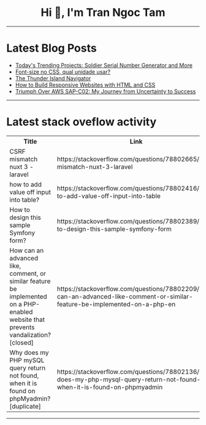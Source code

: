 <h1 align="center">Hi 👋, I'm Tran Ngoc Tam</h1>

---

# Latest Blog Posts 
<!-- BLOG-POST-LIST:START -->
- [Today&#39;s Trending Projects: Soldier Serial Number Generator and More](https://dev.to/labex/todays-trending-projects-soldier-serial-number-generator-and-more-15g6)
- [Font-size no CSS, qual unidade usar?](https://dev.to/lixeletto/font-size-no-css-qual-unidade-usar-184d)
- [The Thunder Island Navigator](https://dev.to/mlr/the-thunder-island-navigator-2j2n)
- [How to Build Responsive Websites with HTML and CSS](https://dev.to/media_geneous/how-to-build-responsive-websites-with-html-and-css-3ja7)
- [Triumph Over AWS SAP-C02: My Journey from Uncertainty to Success](https://dev.to/vishnu_rachapudi_75e73248/triumph-over-aws-sap-c02-my-journey-from-uncertainty-to-success-1mn2)
<!-- BLOG-POST-LIST:END -->

---

# Latest stack oveflow activity
<table>
  <tr><th>Title</th><th>Link</th></tr>
  <!-- STACKOVERFLOW:START --><tr><td>CSRF mismatch nuxt 3 - laravel</td><td>https://stackoverflow.com/questions/78802665/csrf-mismatch-nuxt-3-laravel</td></tr><tr><td>how to add value off input into table?</td><td>https://stackoverflow.com/questions/78802416/how-to-add-value-off-input-into-table</td></tr><tr><td>How to design this sample Symfony form?</td><td>https://stackoverflow.com/questions/78802389/how-to-design-this-sample-symfony-form</td></tr><tr><td>How can an advanced like, comment, or similar feature be implemented on a PHP-enabled website that prevents vandalization? [closed]</td><td>https://stackoverflow.com/questions/78802209/how-can-an-advanced-like-comment-or-similar-feature-be-implemented-on-a-php-en</td></tr><tr><td>Why does my PHP mySQL query return not found, when it is found on phpMyadmin? [duplicate]</td><td>https://stackoverflow.com/questions/78802136/why-does-my-php-mysql-query-return-not-found-when-it-is-found-on-phpmyadmin</td></tr><!-- STACKOVERFLOW:END -->
</table>

---


